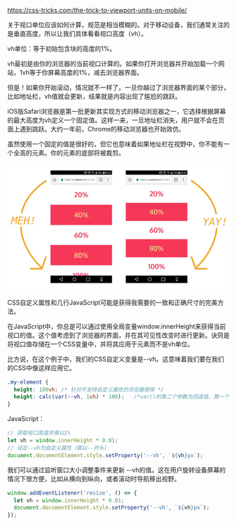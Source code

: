 <https://css-tricks.com/the-trick-to-viewport-units-on-mobile/>

关于视口单位应该如何计算，规范是相当模糊的。对于移动设备，我们通常关注的是垂直高度，所以让我们具体看看视口高度（vh）。

vh单位：等于初始包含块的高度的1%。

vh最初是由你的浏览器的当前视口计算的。如果你打开浏览器并开始加载一个网站，1vh等于你屏幕高度的1%，减去浏览器界面。

但是！如果你开始滚动，情况就不一样了。一旦你越过了浏览器界面的某个部分，比如地址栏，vh值就会更新，结果就是内容出现了尴尬的跳跃。

iOS版Safari浏览器是第一批更新其实现方式的移动浏览器之一，它选择根据屏幕的最大高度为vh定义一个固定值。这样一来，一旦地址栏消失，用户就不会在页面上遇到跳跃。大约一年前，Chrome的移动浏览器也开始效仿。

虽然使用一个固定的值是很好的，但它也意味着如果地址栏在视野中，你不能有一个全高的元素。你的元素的底部将被裁剪。

![image-20220329003726124](https://raw.githubusercontent.com/chan-we/my_note/picbed/202203290037259.png)

CSS自定义属性和几行JavaScript可能是获得我需要的一致和正确尺寸的完美方法。

在JavaScript中，你总是可以通过使用全局变量window.innerHeight来获得当前视口的值。这个值考虑到了浏览器的界面，并在其可见性改变时进行更新。诀窍是将视口值存储在一个CSS变量中，并将其应用于元素而不是vh单位。

比方说，在这个例子中，我们的CSS自定义变量是--vh。这意味着我们要在我们的CSS中像这样应用它。

```css
.my-element {
  height: 100vh; /* 针对不支持自定义属性的浏览器使用 */
  height: calc(var(--vh, 1vh) * 100);	/*var()的第二个参数为回退值，第一个参数无效时使用*/
}
```

JavaScript：

```javascript
// 获取视口高度并乘以1%
let vh = window.innerHeight * 0.01;
// 设定--vh为自定义属性（需以--开头）
document.documentElement.style.setProperty('--vh', `${vh}px`);
```

我们可以通过监听窗口大小调整事件来更新 --vh的值。这在用户旋转设备屏幕的情况下很方便，比如从横向到纵向，或者滚动时导航移出视野。

```javascript
window.addEventListener('resize', () => {
  let vh = window.innerHeight * 0.01;
  document.documentElement.style.setProperty('--vh', `${vh}px`);
});
```